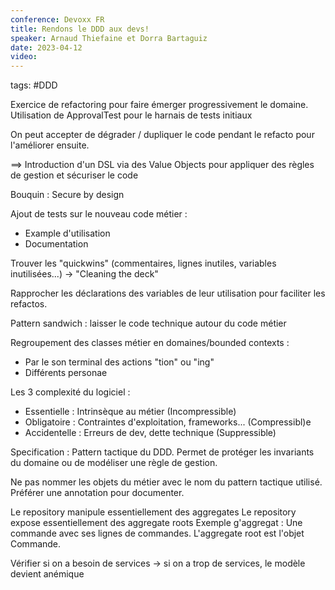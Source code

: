 ```yaml
---
conference: Devoxx FR
title: Rendons le DDD aux devs!
speaker: Arnaud Thiefaine et Dorra Bartaguiz
date: 2023-04-12
video: 
---
```

tags: #DDD 

Exercice de refactoring pour faire émerger progressivement le domaine.
Utilisation de ApprovalTest pour le harnais de tests initiaux

On peut accepter de dégrader / dupliquer le code pendant le refacto pour l'améliorer ensuite.

==> Introduction d'un DSL via des Value Objects pour appliquer des règles de gestion et sécuriser le code

Bouquin : Secure by design

Ajout de tests sur le nouveau code métier :
- Example d'utilisation
- Documentation

Trouver les "quickwins" (commentaires, lignes inutiles, variables inutilisées...) -> "Cleaning the deck"

Rapprocher les déclarations des variables de leur utilisation pour faciliter les refactos.

Pattern sandwich : laisser le code technique autour  du code métier

Regroupement des classes métier en domaines/bounded contexts : 
- Par le son terminal des actions "tion" ou "ing"
- Différents personae

Les 3 complexité du logiciel :
- Essentielle : Intrinsèque au métier (Incompressible)
- Obligatoire : Contraintes d'exploitation, frameworks... (Compressibl)e
- Accidentelle : Erreurs de dev, dette technique (Suppressible)

Specification : Pattern tactique du DDD.
Permet de protéger les invariants du domaine ou de modéliser une règle de gestion.

Ne pas nommer les objets du métier avec le nom du pattern tactique utilisé. Préférer une annotation pour documenter.

Le repository manipule essentiellement des aggregates
Le repository expose essentiellement des aggregate roots
Exemple g'aggregat : Une commande avec ses lignes de commandes. L'aggregate root est l'objet Commande.

Vérifier si on a besoin de services -> si on a trop de services, le modèle devient anémique










